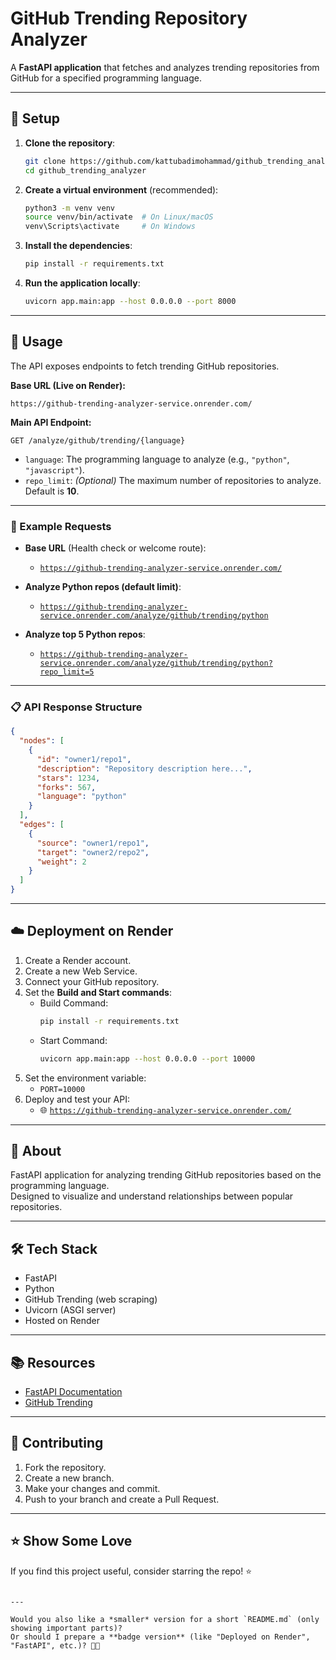 # GitHub Trending Repository Analyzer

A **FastAPI application** that fetches and analyzes trending repositories from GitHub for a specified programming language.

---

## 🚀 Setup

1. **Clone the repository**:
   ```bash
   git clone https://github.com/kattubadimohammad/github_trending_analyzer.git
   cd github_trending_analyzer
   ```

2. **Create a virtual environment** (recommended):
   ```bash
   python3 -m venv venv
   source venv/bin/activate  # On Linux/macOS
   venv\Scripts\activate     # On Windows
   ```

3. **Install the dependencies**:
   ```bash
   pip install -r requirements.txt
   ```

4. **Run the application locally**:
   ```bash
   uvicorn app.main:app --host 0.0.0.0 --port 8000
   ```

---

## 📌 Usage

The API exposes endpoints to fetch trending GitHub repositories.

**Base URL (Live on Render):**
```
https://github-trending-analyzer-service.onrender.com/
```

**Main API Endpoint:**
```
GET /analyze/github/trending/{language}
```

- `language`: The programming language to analyze (e.g., `"python"`, `"javascript"`).
- `repo_limit`: *(Optional)* The maximum number of repositories to analyze. Default is **10**.

---

### 📎 Example Requests

- **Base URL** (Health check or welcome route):
  - [`https://github-trending-analyzer-service.onrender.com/`](https://github-trending-analyzer-service.onrender.com/)

- **Analyze Python repos (default limit)**:
  - [`https://github-trending-analyzer-service.onrender.com/analyze/github/trending/python`](https://github-trending-analyzer-service.onrender.com/analyze/github/trending/python)

- **Analyze top 5 Python repos**:
  - [`https://github-trending-analyzer-service.onrender.com/analyze/github/trending/python?repo_limit=5`](https://github-trending-analyzer-service.onrender.com/analyze/github/trending/python?repo_limit=5)

---

### 📋 API Response Structure

```json
{
  "nodes": [
    {
      "id": "owner1/repo1",
      "description": "Repository description here...",
      "stars": 1234,
      "forks": 567,
      "language": "python"
    }
  ],
  "edges": [
    {
      "source": "owner1/repo1",
      "target": "owner2/repo2",
      "weight": 2
    }
  ]
}
```

---

## ☁️ Deployment on Render

1. Create a Render account.
2. Create a new Web Service.
3. Connect your GitHub repository.
4. Set the **Build and Start commands**:
   - Build Command:
     ```bash
     pip install -r requirements.txt
     ```
   - Start Command:
     ```bash
     uvicorn app.main:app --host 0.0.0.0 --port 10000
     ```
5. Set the environment variable:
   - `PORT=10000`
6. Deploy and test your API:
   - 🌐 [`https://github-trending-analyzer-service.onrender.com/`](https://github-trending-analyzer-service.onrender.com/)

---

## 📖 About

FastAPI application for analyzing trending GitHub repositories based on the programming language.  
Designed to visualize and understand relationships between popular repositories.

---

## 🛠 Tech Stack

- FastAPI
- Python
- GitHub Trending (web scraping)
- Uvicorn (ASGI server)
- Hosted on Render

---

## 📚 Resources

- [FastAPI Documentation](https://fastapi.tiangolo.com/)
- [GitHub Trending](https://github.com/trending)

---

## 🤝 Contributing

1. Fork the repository.
2. Create a new branch.
3. Make your changes and commit.
4. Push to your branch and create a Pull Request.

---

## ⭐ Show Some Love

If you find this project useful, consider starring the repo! ⭐
```

---

Would you also like a *smaller* version for a short `README.md` (only showing important parts)?  
Or should I prepare a **badge version** (like "Deployed on Render", "FastAPI", etc.)? 🚀🎯

